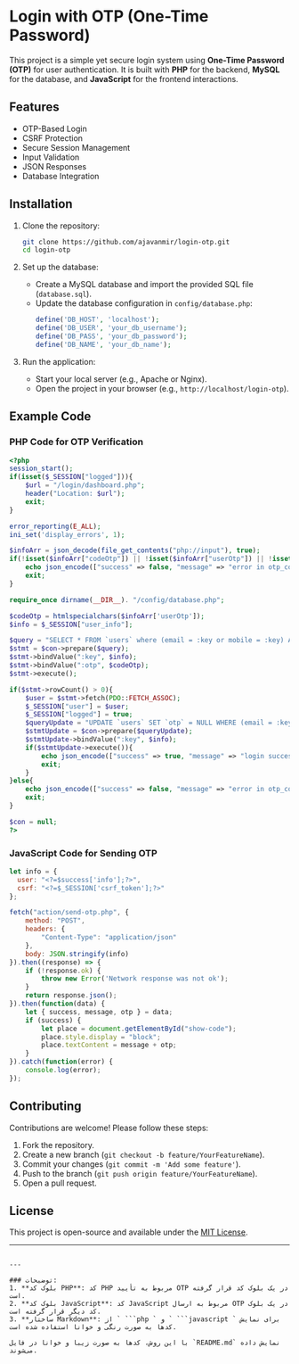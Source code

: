 # Login with OTP (One-Time Password)

This project is a simple yet secure login system using **One-Time Password (OTP)** for user authentication. It is built with **PHP** for the backend, **MySQL** for the database, and **JavaScript** for the frontend interactions.

## Features

- OTP-Based Login
- CSRF Protection
- Secure Session Management
- Input Validation
- JSON Responses
- Database Integration

## Installation

1. Clone the repository:
   ```bash
   git clone https://github.com/ajavanmir/login-otp.git
   cd login-otp
   ```

2. Set up the database:
   - Create a MySQL database and import the provided SQL file (`database.sql`).
   - Update the database configuration in `config/database.php`:
     ```php
     define('DB_HOST', 'localhost');
     define('DB_USER', 'your_db_username');
     define('DB_PASS', 'your_db_password');
     define('DB_NAME', 'your_db_name');
     ```

3. Run the application:
   - Start your local server (e.g., Apache or Nginx).
   - Open the project in your browser (e.g., `http://localhost/login-otp`).

## Example Code

### PHP Code for OTP Verification

```php
<?php
session_start();
if(isset($_SESSION["logged"])){
    $url = "/login/dashboard.php";
    header("Location: $url");
    exit;
}

error_reporting(E_ALL);
ini_set('display_errors', 1);

$infoArr = json_decode(file_get_contents("php://input"), true);
if(!isset($infoArr["codeOtp"]) || !isset($infoArr["userOtp"]) || !isset($_SESSION["csrf_token"]) || !isset($infoArr["csrf"]) || $infoArr["csrf"] !== $_SESSION["csrf_token"]){
    echo json_encode(["success" => false, "message" => "error in otp_code"]);
    exit;
}

require_once dirname(__DIR__). "/config/database.php";

$codeOtp = htmlspecialchars($infoArr['userOtp']);
$info = $_SESSION["user_info"];

$query = "SELECT * FROM `users` where (email = :key or mobile = :key) AND otp = :otp  LIMIT 1";
$stmt = $con->prepare($query);
$stmt->bindValue(":key", $info);
$stmt->bindValue(":otp", $codeOtp);
$stmt->execute();

if($stmt->rowCount() > 0){
    $user = $stmt->fetch(PDO::FETCH_ASSOC);
    $_SESSION["user"] = $user;
    $_SESSION["logged"] = true;
    $queryUpdate = "UPDATE `users` SET `otp` = NULL WHERE (email = :key or mobile = :key)";
    $stmtUpdate = $con->prepare($queryUpdate);
    $stmtUpdate->bindValue(":key", $info);
    if($stmtUpdate->execute()){
        echo json_encode(["success" => true, "message" => "login successfull", "login"=> 1]);  
        exit;  
    }
}else{
    echo json_encode(["success" => false, "message" => "error in otp_code"]);
    exit;
}

$con = null;
?>
```

### JavaScript Code for Sending OTP

```javascript
let info = {
  user: "<?=$success['info'];?>",
  csrf: "<?=$_SESSION['csrf_token'];?>"
};

fetch("action/send-otp.php", {
    method: "POST",
    headers: {
        "Content-Type": "application/json"
    },
    body: JSON.stringify(info)
}).then((response) => {
    if (!response.ok) {
        throw new Error('Network response was not ok');
    }
    return response.json();
}).then(function(data) {
    let { success, message, otp } = data;
    if (success) {
        let place = document.getElementById("show-code");
        place.style.display = "block";
        place.textContent = message + otp;
    }
}).catch(function(error) {
    console.log(error);
});
```

## Contributing

Contributions are welcome! Please follow these steps:
1. Fork the repository.
2. Create a new branch (`git checkout -b feature/YourFeatureName`).
3. Commit your changes (`git commit -m 'Add some feature'`).
4. Push to the branch (`git push origin feature/YourFeatureName`).
5. Open a pull request.

## License

This project is open-source and available under the [MIT License](LICENSE).

---
```

---

### توضیحات:
1. **بلوک کد PHP**: کد PHP مربوط به تأیید OTP در یک بلوک کد قرار گرفته است.
2. **بلوک کد JavaScript**: کد JavaScript مربوط به ارسال OTP در یک بلوک کد دیگر قرار گرفته است.
3. **ساختار Markdown**: از ` ```php ` و ` ```javascript ` برای نمایش کدها به صورت رنگی و خوانا استفاده شده است.

با این روش، کدها به صورت زیبا و خوانا در فایل `README.md` نمایش داده می‌شوند.

